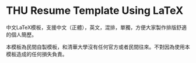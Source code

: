 # THU Resume Template Using LaTeX

中文LaTeX模板，支援中文（正體），英文，混排，單獨，方便大家製作排版舒適的個人簡歷。

本模板為民間自製模板，和清華大學沒有任何官方或者民間往來。不對因為使用本模板造成的任何損失負責。


